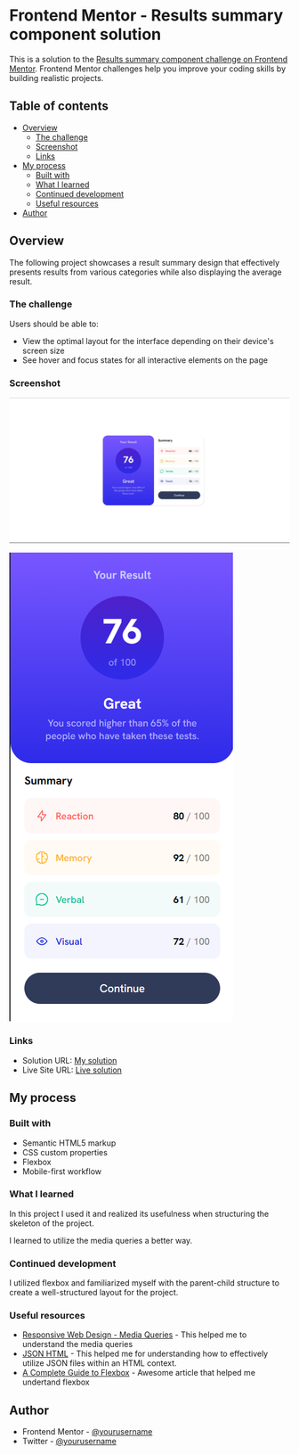 # Frontend Mentor - Results summary component solution

This is a solution to the [Results summary component challenge on Frontend Mentor](https://www.frontendmentor.io/challenges/results-summary-component-CE_K6s0maV). Frontend Mentor challenges help you improve your coding skills by building realistic projects. 

## Table of contents

- [Overview](#overview)
  - [The challenge](#the-challenge)
  - [Screenshot](#screenshot)
  - [Links](#links)
- [My process](#my-process)
  - [Built with](#built-with)
  - [What I learned](#what-i-learned)
  - [Continued development](#continued-development)
  - [Useful resources](#useful-resources)
- [Author](#author)

## Overview

The following project showcases a result summary design that effectively presents results from various categories while also displaying the average result.

### The challenge

Users should be able to:

- View the optimal layout for the interface depending on their device's screen size
- See hover and focus states for all interactive elements on the page

### Screenshot

![Desktop version](screenshots/desktop.jpg)

![Mobile version](screenshots/mobile.png)

### Links

- Solution URL: [My solution](https://github.com/HectorAgValenzuela/results-summary-component)
- Live Site URL: [Live solution](https://your-live-site-url.com)

## My process

### Built with

- Semantic HTML5 markup
- CSS custom properties
- Flexbox
- Mobile-first workflow

### What I learned

In this project I used it and realized its usefulness when structuring the skeleton of the project.

I learned to utilize the media queries a better way.

### Continued development

I utilized flexbox and familiarized myself with the parent-child structure to create a well-structured layout for the project.

### Useful resources

- [Responsive Web Design - Media Queries](https://www.w3schools.com/css/css_rwd_mediaqueries.asp) - This helped me to understand the media queries
- [JSON HTML](https://www.w3schools.com/js/js_json_html.asp) - This helped me for understanding how to effectively utilize JSON files within an HTML context.
- [A Complete Guide to Flexbox](https://css-tricks.com/snippets/css/a-guide-to-flexbox/) - Awesome article that helped me undertand flexbox

## Author

- Frontend Mentor - [@yourusername](https://www.frontendmentor.io/profile/HectorAgValenzuela)
- Twitter - [@yourusername](https://twitter.com/DINO_3_14)
